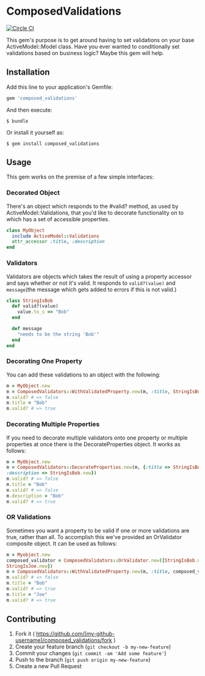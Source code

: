 # ComposedValidations
[![Circle
CI](https://circleci.com/gh/terrellt/composed_validations.svg?style=svg)](https://circleci.com/gh/terrellt/composed_validations)

This gem's purpose is to get around having to set validations on your base
ActiveModel::Model class. Have you ever wanted to conditionally set validations
based on business logic? Maybe this gem will help.

## Installation

Add this line to your application's Gemfile:

```ruby
gem 'composed_validations'
```

And then execute:

    $ bundle

Or install it yourself as:

    $ gem install composed_validations

## Usage

This gem works on the premise of a few simple interfaces:

### Decorated Object

There's an object which responds to the #valid? method, as used by
ActiveModel::Validations, that you'd like to decorate functionality on to which
has a set of accessible properties.

```ruby
class MyObject
  include ActiveModel::Validations
  attr_accessor :title, :description
end
```

### Validators

Validators are objects which takes the result of using a property accessor and
says whether or not it's valid. It responds to `valid?(value)` and `message`(the
message which gets added to errors if this is not valid.)

```ruby
class StringIsBob
  def valid?(value)
    value.to_s == "Bob"
  end

  def message
    "needs to be the string 'Bob'"
  end
end
```

### Decorating One Property

You can add these validations to an object with the following:

```ruby
m = MyObject.new
m = ComposedValidators::WithValidatedProperty.new(m, :title, StringIsBob.new)
m.valid? # => false
m.title = "Bob"
m.valid? # => true
```

### Decorating Multiple Properties

If you need to decorate multiple validators onto one property or multiple
properties at once there is the DecorateProperties object. It works as follows:

```ruby
m = MyObject.new
m = ComposedValidators::DecorateProperties.new(m, {:title => StringIsBob.new,
:description => StringIsBob.new})
m.valid? # => false
m.title = "Bob"
m.valid? # => false
m.description = "Bob"
m.valid? # => true
```

### OR Validations

Sometimes you want a property to be valid if one or more validations are true,
rather than all. To accomplish this we've provided an OrValidator composite
object. It can be used as follows:

```ruby
m = Myobject.new
composed_validator = ComposedValidators::OrValidator.new([StringIsBob.new,
StringIsJoe.new])
m = ComposedValidators::WithValidatedProperty.new(m, :title, composed_validator)
m.valid? # => false
m.title = "Bob"
m.valid? # => true
m.title = "Joe"
m.valid? # => true
```

## Contributing

1. Fork it ( https://github.com/[my-github-username]/composed_validations/fork )
2. Create your feature branch (`git checkout -b my-new-feature`)
3. Commit your changes (`git commit -am 'Add some feature'`)
4. Push to the branch (`git push origin my-new-feature`)
5. Create a new Pull Request
